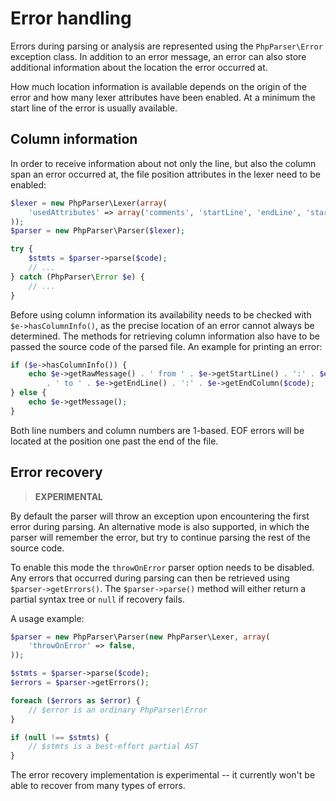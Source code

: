 Error handling
==============

Errors during parsing or analysis are represented using the `PhpParser\Error` exception class. In addition to an error
message, an error can also store additional information about the location the error occurred at.

How much location information is available depends on the origin of the error and how many lexer attributes have been
enabled. At a minimum the start line of the error is usually available.

Column information
------------------

In order to receive information about not only the line, but also the column span an error occurred at, the file
position attributes in the lexer need to be enabled:

```php
$lexer = new PhpParser\Lexer(array(
    'usedAttributes' => array('comments', 'startLine', 'endLine', 'startFilePos', 'endFilePos'),
));
$parser = new PhpParser\Parser($lexer);

try {
    $stmts = $parser->parse($code);
    // ...
} catch (PhpParser\Error $e) {
    // ...
}
```

Before using column information its availability needs to be checked with `$e->hasColumnInfo()`, as the precise
location of an error cannot always be determined. The methods for retrieving column information also have to be passed
the source code of the parsed file. An example for printing an error:

```php
if ($e->hasColumnInfo()) {
    echo $e->getRawMessage() . ' from ' . $e->getStartLine() . ':' . $e->getStartColumn($code)
        . ' to ' . $e->getEndLine() . ':' . $e->getEndColumn($code);
} else {
    echo $e->getMessage();
}
```

Both line numbers and column numbers are 1-based. EOF errors will be located at the position one past the end of the
file.

Error recovery
--------------

> **EXPERIMENTAL**

By default the parser will throw an exception upon encountering the first error during parsing. An alternative mode is
also supported, in which the parser will remember the error, but try to continue parsing the rest of the source code.

To enable this mode the `throwOnError` parser option needs to be disabled. Any errors that occurred during parsing can
then be retrieved using `$parser->getErrors()`. The `$parser->parse()` method will either return a partial syntax tree
or `null` if recovery fails.

A usage example:

```php
$parser = new PhpParser\Parser(new PhpParser\Lexer, array(
    'throwOnError' => false,
));

$stmts = $parser->parse($code);
$errors = $parser->getErrors();

foreach ($errors as $error) {
    // $error is an ordinary PhpParser\Error
}

if (null !== $stmts) {
    // $stmts is a best-effort partial AST
}
```

The error recovery implementation is experimental -- it currently won't be able to recover from many types of errors.
